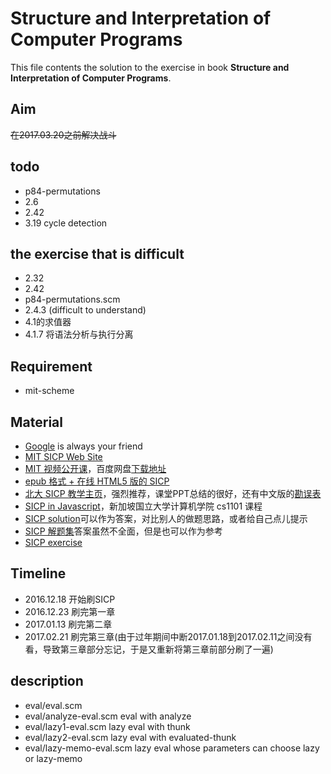 # Structure and Interpretation of Computer Programs

This file contents the solution to the exercise in book **Structure and Interpretation of Computer Programs**.

## Aim

<del>在2017.03.20之前解决战斗</del>

## todo

* p84-permutations
* 2.6
* 2.42
* 3.19 cycle detection

## the exercise that is difficult

* 2.32
* 2.42
* p84-permutations.scm
* 2.4.3 (difficult to understand)
* 4.1的求值器
* 4.1.7 将语法分析与执行分离


## Requirement

* mit-scheme

## Material

- [Google](https://www.google.com/ncr) is always your friend
- [MIT SICP Web Site](http://mitpress.mit.edu/sicp)
- [MIT 视频公开课](http://ocw.mit.edu/courses/electrical-engineering-and-computer-science/6-001-structure-and-interpretation-of-computer-programs-spring-2005/video-lectures/)，百度网盘[下载地址](http://pan.baidu.com/s/1jGrI5EY)
- [epub 格式 + 在线 HTML5 版的 SICP](https://github.com/sarabander/sicp)
- [北大 SICP 教学主页](http://www.math.pku.edu.cn/teachers/qiuzy/progtech/)，强烈推荐，课堂PPT总结的很好，还有中文版的[勘误表](http://www.math.pku.edu.cn/teachers/qiuzy/books/sicp/errata.htm)
- [SICP in Javascript](https://www.comp.nus.edu.sg/~cs1101s/sicp/)，新加坡国立大学计算机学院 cs1101 课程
- [SICP solution](http://community.schemewiki.org/?SICP-Solutions)可以作为答案，对比别人的做题思路，或者给自己点儿提示
- [SICP 解题集](http://sicp.readthedocs.io/en/latest/)答案虽然不全面，但是也可以作为参考
- [SICP exercise](https://wizardbook.wordpress.com/solution-index/)

## Timeline

* 2016.12.18 开始刷SICP
* 2016.12.23 刷完第一章
* 2017.01.13 刷完第二章
* 2017.02.21 刷完第三章(由于过年期间中断2017.01.18到2017.02.11之间没有看，导致第三章部分忘记，于是又重新将第三章前部分刷了一遍)

## description

* eval/eval.scm 
* eval/analyze-eval.scm eval with analyze
* eval/lazy1-eval.scm  lazy eval with thunk
* eval/lazy2-eval.scm  lazy eval with evaluated-thunk
* eval/lazy-memo-eval.scm lazy eval whose parameters can choose lazy or lazy-memo

